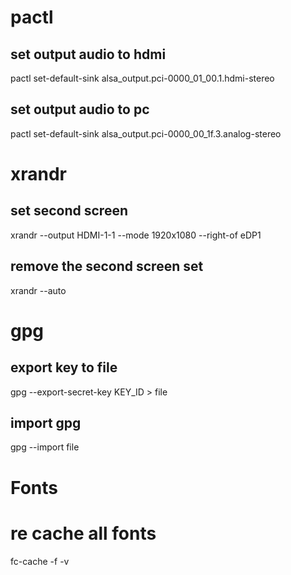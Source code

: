 # pactl

## set output audio to hdmi
pactl set-default-sink alsa_output.pci-0000_01_00.1.hdmi-stereo

## set output audio to pc
pactl set-default-sink alsa_output.pci-0000_00_1f.3.analog-stereo

# xrandr

## set second screen
xrandr --output HDMI-1-1 --mode 1920x1080 --right-of eDP1

## remove the second screen set
xrandr --auto

# gpg

## export key to file
gpg --export-secret-key KEY_ID > file

## import gpg
gpg --import file

# Fonts

# re cache all fonts
fc-cache -f -v
